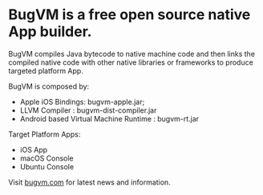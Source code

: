 # BugVM is a free open source native App builder.

BugVM compiles Java bytecode to native machine code and then links the compiled native code with other native libraries or frameworks to produce targeted platform App. 

BugVM is composed by:

* Apple iOS Bindings: bugvm-apple.jar;
* LLVM Compiler : bugvm-dist-compiler.jar
* Android based Virtual Machine Runtime : bugvm-rt.jar

Target Platform Apps:

* iOS App
* macOS Console
* Ubuntu Console

Visit [bugvm.com](https://bugvm.com) for latest news and information.
